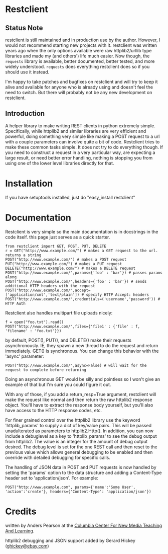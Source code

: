 Restclient
==========

Status Note
-----------

restclient is still maintained and in production use by the
author. However, I would not recommend starting new projects with
it. restclient was written years ago when the only options available
were raw httplib2/urllib type libraries and made my (and others') life
much easier. Now though, the `requests` library is available, better
documented, better tested, and more widely understood. `requests` does
everything restclient does so if you should use it instead.

I'm happy to take patches and bugfixes on restclient and will try to
keep it alive and available for anyone who is already using and
doesn't feel the need to switch. But there will probably not be any
new development on restclient.

Introduction
------------

A helper library to make writing REST clients in python extremely
simple. Specifically, while httplib2 and similar libraries are very
efficient and powerful, doing something very simple like making a POST
request to a url with a couple parameters can involve quite a bit of
code. Restclient tries to make these common tasks simple. It does not
try to do everything though. If you need to construct a request in a
very particular way, are expecting a large result, or need better
error handling, nothing is stopping you from using one of the lower
level libraries directly for that.

Installation
============

If you have setuptools installed, just do "easy_install restclient"


Documentation
=============

Restclient is very simple so the main documentation is in docstrings in the code itself. this page just serves as a quick starter.


    from restclient import GET, POST, PUT, DELETE
    r = GET("http://www.example.com/") # makes a GET request to the url. returns a string 
    POST("http://www.example.com/") # makes a POST request
    PUT("http://www.example.com/") # makes a PUT request
    DELETE("http://www.example.com/") # makes a DELETE request
    POST("http://www.example.com/",params={'foo' : 'bar'}) # passes params along
    POST("http://www.example.com/",headers={'foo' : 'bar'}) # sends additional HTTP headers with the request
    POST("http://www.example.com/",accept=['application/xml','text/plain']) # specify HTTP Accept: headers
    POST("http://www.example.com/",credentials=('username','password')) # HTTP Auth

Restclient also handles multipart file uploads nicely:

    f = open("foo.txt").read()
    POST("http://www.example.com/",files={'file1' : {'file' : f, 'filename' : 'foo.txt'}})


by default, POST(), PUT(), and DELETE() make their requests asynchronously. IE, they spawn a new thread to do the request and return immediately. GET() is synchronous. You can change this behavior with the 'async' parameter:

    POST("http://www.example.com/",async=False) # will wait for the request to complete before returning

Doing an asynchronous GET would be silly and pointless so I won't give an example of that but I'm sure you could figure it out.

With any of those, if you add a return_resp=True argument, restclient
will make the request like normal and then return the raw httplib2
response object. You'll have to extract the response body yourself,
but you'll also have access to the HTTP response codes, etc.

For finer grained control over the httplib2 library use the keyword 'httplib_params' 
to supply a dict of key/value pairs.  This will be passed unadulterated as 
parameters to httplib2.Http(). In addition, you can now include a debuglevel as
a key to 'httplib_params' to see the debug output from httplib2. The value 
is an integer for the amount of debug output desired. The debug level is set
for the one REST call and then reset to the previous value which allows 
general debugging to be enabled and then override with detailed debugging 
for specific calls.  

The handling of JSON data in POST and PUT requests is now handled by setting
the 'params' option to the data structure and adding a Content-Type header 
set to 'application/json'. For example:

    POST("http://www.example.com", params={'name':'Some User', 'action':'create'}, headers={'Content-Type': 'application/json'})


Credits
=======

written by Anders Pearson at the [Columbia Center For New Media Teaching And Learning](http://ccnmtl.columbia.edu/).

httplib2 debugging and JSON support added by Gerard Hickey (ghickey@ebay.com)
